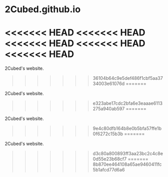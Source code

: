 2Cubed.github.io
================
<<<<<<< HEAD
<<<<<<< HEAD
<<<<<<< HEAD
<<<<<<< HEAD
<<<<<<< HEAD
=======

2Cubed's website.
>>>>>>> 36104b64c9e5def486f1cbf5aa3734003e61076d
=======

2Cubed's website.
>>>>>>> e323abe17cdc2bfa6e3eaaae6113275a940ab597
=======

2Cubed's website.
>>>>>>> 9e4c80dfb164b8e0b5bfa57ffe1b0f6272c15b3b
=======

2Cubed's website.
>>>>>>> d3c80a800893ff3aa23bc2c4c8e0d55e23b68cf7
=======
>>>>>>> 8b870ee464108a65ae9460411fc5b1afcd77d6a6
